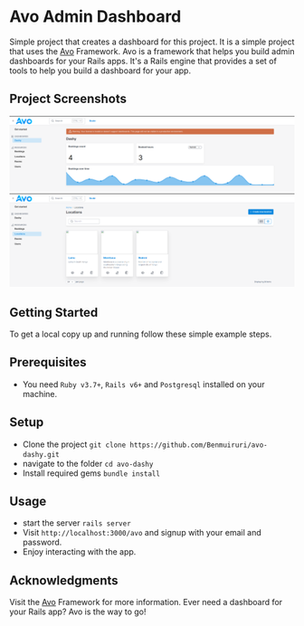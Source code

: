 # Avo Admin Dashboard
Simple project that creates a dashboard for this project. It is a simple project that uses the [Avo](https://github.com/avo-hq/avo) Framework.
Avo is a framework that helps you build admin dashboards for your Rails apps. It's a Rails engine that provides a set of tools to help you build a dashboard for your app.

## Project Screenshots

![screenshot](./app/assets/images/screenshot.png)
![screenshot](./app/assets/images/screenshot2.png)

## Getting Started
To get a local copy up and running follow these simple example steps.


## Prerequisites

- You need `Ruby v3.7+`, `Rails v6+` and `Postgresql` installed on your machine.

## Setup
- Clone the project `git clone https://github.com/Benmuiruri/avo-dashy.git`
- navigate to the folder `cd avo-dashy`
- Install required gems `bundle install`

## Usage
- start the server `rails server`
- Visit `http://localhost:3000/avo` and signup with your email and password.
- Enjoy interacting with the app.

## Acknowledgments
Visit the [Avo](https://github.com/avo-hq/avo) Framework for more information. Ever need a dashboard for your Rails app? Avo is the way to go!